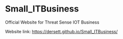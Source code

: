 # Small_ITBusiness
Official Website for Threat Sense IOT Business 

Website link: https://dersett.github.io/Small_ITBusiness/
